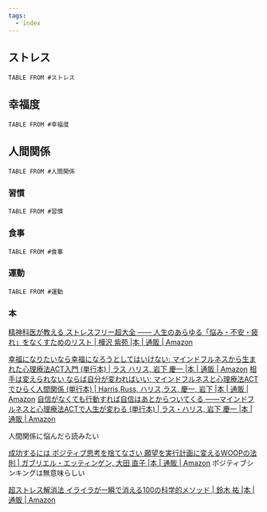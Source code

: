 ```yaml
---
tags:
  - index
---
```

## ストレス
```dataview
TABLE FROM #ストレス
```
## 幸福度
```dataview
TABLE FROM #幸福度 
```

## 人間関係
```dataview
TABLE FROM #人間関係
```
### 習慣
```dataview
TABLE FROM #習慣 
```

### 食事
```dataview
TABLE FROM #食事 
```

### 運動
```dataview
TABLE FROM #運動 
```


### 本
[精神科医が教える ストレスフリー超大全 ―― 人生のあらゆる「悩み・不安・疲れ」をなくすためのリスト | 樺沢 紫苑 |本 | 通販 | Amazon](https://www.amazon.co.jp/o/ASIN/4478107327/diamondinc-22/)

[幸福になりたいなら幸福になろうとしてはいけない: マインドフルネスから生まれた心理療法ACT入門 (単行本) | ラス ハリス, 岩下 慶一 |本 | 通販 | Amazon](https://www.amazon.co.jp/%E5%B9%B8%E7%A6%8F%E3%81%AB%E3%81%AA%E3%82%8A%E3%81%9F%E3%81%84%E3%81%AA%E3%82%89%E5%B9%B8%E7%A6%8F%E3%81%AB%E3%81%AA%E3%82%8D%E3%81%86%E3%81%A8%E3%81%97%E3%81%A6%E3%81%AF%E3%81%84%E3%81%91%E3%81%AA%E3%81%84-%E3%83%9E%E3%82%A4%E3%83%B3%E3%83%89%E3%83%95%E3%83%AB%E3%83%8D%E3%82%B9%E3%81%8B%E3%82%89%E7%94%9F%E3%81%BE%E3%82%8C%E3%81%9F%E5%BF%83%E7%90%86%E7%99%82%E6%B3%95ACT%E5%85%A5%E9%96%80-%E5%8D%98%E8%A1%8C%E6%9C%AC-%E3%83%A9%E3%82%B9-%E3%83%8F%E3%83%AA%E3%82%B9/dp/4480843078)
[相手は変えられない ならば自分が変わればいい: マインドフルネスと心理療法ACTでひらく人間関係 (単行本) | Harris,Russ, ハリス,ラス, 慶一, 岩下 |本 | 通販 | Amazon](https://www.amazon.co.jp/%E7%9B%B8%E6%89%8B%E3%81%AF%E5%A4%89%E3%81%88%E3%82%89%E3%82%8C%E3%81%AA%E3%81%84-%E3%81%AA%E3%82%89%E3%81%B0%E8%87%AA%E5%88%86%E3%81%8C%E5%A4%89%E3%82%8F%E3%82%8C%E3%81%B0%E3%81%84%E3%81%84-%E3%83%9E%E3%82%A4%E3%83%B3%E3%83%89%E3%83%95%E3%83%AB%E3%83%8D%E3%82%B9%E3%81%A8%E5%BF%83%E7%90%86%E7%99%82%E6%B3%95ACT%E3%81%A7%E3%81%B2%E3%82%89%E3%81%8F%E4%BA%BA%E9%96%93%E9%96%A2%E4%BF%82-Russ-Harris/dp/4480843183/ref=pd_bxgy_d_sccl_1/358-0743587-1088863?pd_rd_w=t3xwk&content-id=amzn1.sym.5773d2b1-1110-481e-bc73-38bad5475a70&pf_rd_p=5773d2b1-1110-481e-bc73-38bad5475a70&pf_rd_r=KGMGF3PJ7FVMT2PZ44SD&pd_rd_wg=iqUvv&pd_rd_r=9a2d17bc-3657-4845-8d88-2e259b488f74&pd_rd_i=4480843183&psc=1)
[自信がなくても行動すれば自信はあとからついてくる ――マインドフルネスと心理療法ACTで人生が変わる (単行本) | ラス・ハリス, 岩下 慶一 |本 | 通販 | Amazon](https://www.amazon.co.jp/%E8%87%AA%E4%BF%A1%E3%81%8C%E3%81%AA%E3%81%8F%E3%81%A6%E3%82%82%E8%A1%8C%E5%8B%95%E3%81%99%E3%82%8C%E3%81%B0%E8%87%AA%E4%BF%A1%E3%81%AF%E3%81%82%E3%81%A8%E3%81%8B%E3%82%89%E3%81%A4%E3%81%84%E3%81%A6%E3%81%8F%E3%82%8B-%E2%80%95%E2%80%95%E3%83%9E%E3%82%A4%E3%83%B3%E3%83%89%E3%83%95%E3%83%AB%E3%83%8D%E3%82%B9%E3%81%A8%E5%BF%83%E7%90%86%E7%99%82%E6%B3%95ACT%E3%81%A7%E4%BA%BA%E7%94%9F%E3%81%8C%E5%A4%89%E3%82%8F%E3%82%8B-%E5%8D%98%E8%A1%8C%E6%9C%AC-%E3%83%A9%E3%82%B9%E3%83%BB%E3%83%8F%E3%83%AA%E3%82%B9/dp/4480843213/ref=pd_bxgy_d_sccl_2/358-0743587-1088863?pd_rd_w=t3xwk&content-id=amzn1.sym.5773d2b1-1110-481e-bc73-38bad5475a70&pf_rd_p=5773d2b1-1110-481e-bc73-38bad5475a70&pf_rd_r=KGMGF3PJ7FVMT2PZ44SD&pd_rd_wg=iqUvv&pd_rd_r=9a2d17bc-3657-4845-8d88-2e259b488f74&pd_rd_i=4480843213&psc=1)

人間関係に悩んだら読みたい

[成功するには ポジティブ思考を捨てなさい 願望を実行計画に変えるWOOPの法則 | ガブリエル・エッティンゲン, 大田 直子 |本 | 通販 | Amazon](https://www.amazon.co.jp/%E6%88%90%E5%8A%9F%E3%81%99%E3%82%8B%E3%81%AB%E3%81%AF-%E3%83%9D%E3%82%B8%E3%83%86%E3%82%A3%E3%83%96%E6%80%9D%E8%80%83%E3%82%92%E6%8D%A8%E3%81%A6%E3%81%AA%E3%81%95%E3%81%84-%E9%A1%98%E6%9C%9B%E3%82%92%E5%AE%9F%E8%A1%8C%E8%A8%88%E7%94%BB%E3%81%AB%E5%A4%89%E3%81%88%E3%82%8BWOOP%E3%81%AE%E6%B3%95%E5%89%87-%E3%82%AC%E3%83%96%E3%83%AA%E3%82%A8%E3%83%AB%E3%83%BB%E3%82%A8%E3%83%83%E3%83%86%E3%82%A3%E3%83%B3%E3%82%B2%E3%83%B3/dp/4062194732)
ポジティブシンキングは無意味らしい

[超ストレス解消法 イライラが一瞬で消える100の科学的メソッド | 鈴木 祐 |本 | 通販 | Amazon](https://www.amazon.co.jp/dp/4865371265/ref=cm_cr_lh_d_bdcrb_top?ie=UTF8)